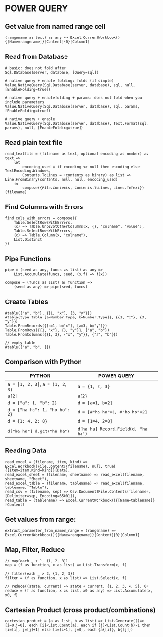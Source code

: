 # POWER QUERY


## Get value from named range cell
```
(rangename as text) as any => Excel.CurrentWorkbook(){[Name=rangename]}[Content]{0}[Column1]
```

## Read from Database
```
# basic: does not fold after
Sql.Database(server, database, [Query=sql])

# native query + enable folding: folds (if simple)
Value.NativeQuery(Sql.Database(server, database), sql, null, [EnableFolding=true])

# native query + enablefolding + params: does not fold when you include parameters
Value.NativeQuery(Sql.Database(server, database), sql, params, [EnableFolding=true])

# native query + enable 
Value.NativeQuery(Sql.Database(server, database), Text.Format(sql, params), null, [EnableFolding=true])
```



## Read plain text file

```
read_textfile = (filename as text, optional encoding as number) as text =>
    let
        encoding_used = if encoding <> null then encoding else TextEncoding.Windows,
        Contents.ToLines = (contents as binary) as list => Line.FromBinary(contents, null, null, encoding_used)
    in
        compose({File.Contents, Contents.ToLines, Lines.ToText})(filename)
```


## Find Columns with Errors
```
find_cols_with_errors = compose({
    Table.SelectRowsWithErrors,
    (x) => Table.UnpivotOtherColumns(x, {}, "colname", "value"),
    Table.SelectRowsWithErrors,
    (x) => Table.Column(x, "colname"),
    List.Distinct
})

```

## Pipe Functions
```
pipe = (seed as any, funcs as list) as any =>
    List.Accumulate(funcs, seed, (x,f) => f(x))

compose = (funcs as list) as function =>
    (seed as any) => pipe(seed, funcs)
```

## Create Tables

```
#table({"a", "b"}, {{1, "x"}, {3, "y"}})
#table(type table [a=Number.Type, b=Number.Type]}, {{1, "x"}, {3, "y"}})
Table.FromRecords({[a=1, b="x"], [a=3, b="y"]})
Table.FromRows({{1, "x"}, {3, "y"}}, {"a", "b"})
Table.FromColumns({{1, 3}, {"x", "y"}}, {"a", "b"}})

// empty table
#table({"a", "b", {})
```




## Comparison with Python

PYTHON | POWER QUERY
--- | ---
`a = [1, 2, 3]`, `a = (1, 2, 3)` | `a = {1, 2, 3}`
`a[2]` | `a{2}`
`d = {"a": 1, "b": 2}` | `d = [a=1, b=2]`
`d = {"ha ha": 1, "ho ho": 2}` | `d = [#"ha ha"=1, #"ho ho"=2]`
`d = {1: 4, 2: 8}` | `d = [1=4, 2=8]`
`d["ha ha"]`, `d.get("ha ha")` | `d[ha ha]`, `Record.Field(d, "ha ha")`


## Reading Data

```
read_excel = (filename, item, kind) => Excel.Workbook(File.Contents(filename), null, true){[Item=item,Kind=kind]}[Data],
read_excel_sheet = (filename, sheetname) => read_excel(filename, sheetname, "Sheet"),
read_excel_table = (filename, tablename) => read_excel(filename, tablename, "Table"),
read_csv = (filename, sep) => Csv.Document(File.Contents(filename),[Delimiter=sep, Encoding=65001]),
read_table = (tablename) => Excel.CurrentWorkbook(){[Name=tablename]}[Content]
```

## Get values from range:

```
extract_parameter_from_named_range = (rangename) => Excel.CurrentWorkbook(){[Name=rangename]}[Content]{0}[Column1]
```

## Map, Filter, Reduce

```
// map(each _ + 1, {1, 2, 3})
map = (f as function, x as list) => List.Transform(x, f)

// filter(each _ > 2, {1, 2, 3})
filter = (f as function, x as list) => List.Select(x, f)

// reduce((state, current) => state + current, {1, 2, 3, 4, 5}, 0)
reduce = (f as function, x as list, x0 as any) => List.Accumulate(x, x0, f)
```

## Cartesian Product (cross product/combinations)
```
cartesian_product = (a as list, b as list) => List.Generate(()=>[i=0,j=0], each [i]<List.Count(a), each if [j]<List.Count(b)-1 then [i=[i], j=[j]+1] else [i=[i+1], j=0], each {a{[i]}, b{[j]})
```

